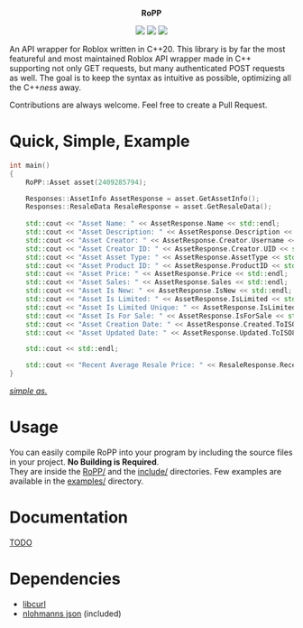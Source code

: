 

<p align="center"><b>RoPP</b></p>

<p align="center">
  <img src="https://img.shields.io/github/license/sightem/ropp">
  <img src="https://img.shields.io/github/issues/sightem/ropp">
  <img src="https://img.shields.io/github/commit-activity/w/sightem/ropp">
</p>

An API wrapper for Roblox written in C++20. This library is by far the most featureful and most maintained Roblox API wrapper made in C++ supporting not only GET requests, but many authenticated POST requests as well. The goal is to keep the syntax as intuitive as possible, optimizing all the C++*ness* away.

Contributions are always welcome. Feel free to create a Pull Request.

Quick, Simple, Example
=========
```cpp
int main()
{
    RoPP::Asset asset(2409285794);

    Responses::AssetInfo AssetResponse = asset.GetAssetInfo();
    Responses::ResaleData ResaleResponse = asset.GetResaleData();
    
    std::cout << "Asset Name: " << AssetResponse.Name << std::endl;
    std::cout << "Asset Description: " << AssetResponse.Description << std::endl;
    std::cout << "Asset Creator: " << AssetResponse.Creator.Username << std::endl;
    std::cout << "Asset Creator ID: " << AssetResponse.Creator.UID << std::endl;
    std::cout << "Asset Asset Type: " << AssetResponse.AssetType << std::endl;
    std::cout << "Asset Product ID: " << AssetResponse.ProductID << std::endl;
    std::cout << "Asset Price: " << AssetResponse.Price << std::endl;
    std::cout << "Asset Sales: " << AssetResponse.Sales << std::endl;
    std::cout << "Asset Is New: " << AssetResponse.IsNew << std::endl;
    std::cout << "Asset Is Limited: " << AssetResponse.IsLimited << std::endl;
    std::cout << "Asset Is Limited Unique: " << AssetResponse.IsLimitedUnique << std::endl;
    std::cout << "Asset Is For Sale: " << AssetResponse.IsForSale << std::endl;
    std::cout << "Asset Creation Date: " << AssetResponse.Created.ToISO8601() << std::endl;
    std::cout << "Asset Updated Date: " << AssetResponse.Updated.ToISO8601() << std::endl;

    std::cout << std::endl;

    std::cout << "Recent Average Resale Price: " << ResaleResponse.RecentAveragePrice << std::endl;
}
```
[*simple as.*](https://github.com/Sightem/RoPP/tree/master/examples)

Usage
=========

You can easily compile RoPP into your program by including the source files in your project. **No Building is Required**.    
They are inside the [RoPP/](https://github.com/Sightem/RoPP/tree/master/RoPP) and the [include/](https://github.com/Sightem/RoPP/tree/master/include) directories. Few examples are available in the [examples/](https://github.com/Sightem/RoPP/tree/master/examples) directory.

Documentation
=========
[TODO](https://github.com/Sightem/RoPP/wiki)

Dependencies
=========
- [libcurl](https://curl.se/libcurl/)
- [nlohmanns json](https://github.com/nlohmann/json) (included)
